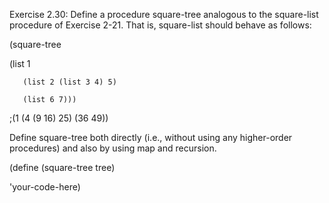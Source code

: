  Exercise 2.30: Define a procedure square-tree analogous to the square-list procedure of Exercise 2-21. That is, square-list should behave as follows:

(square-tree

 (list 1

       (list 2 (list 3 4) 5)

       (list 6 7)))

;(1 (4 (9 16) 25) (36 49))

Define square-tree both directly (i.e., without using any higher-order procedures) and also by using map and recursion.

(define (square-tree tree)

  'your-code-here)
